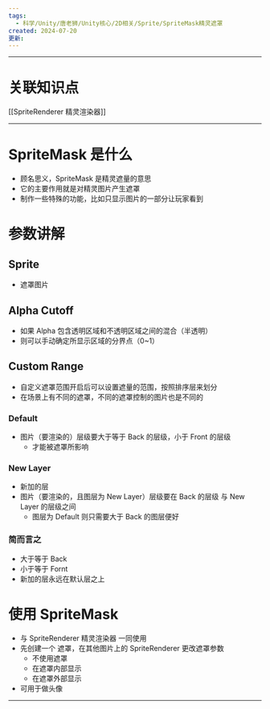 ```yaml
---
tags:
  - 科学/Unity/唐老狮/Unity核心/2D相关/Sprite/SpriteMask精灵遮罩
created: 2024-07-20
更新:
---
```


---
# 关联知识点

[[SpriteRenderer 精灵渲染器]]

---
# SpriteMask 是什么

- 顾名思义，SpriteMask 是精灵遮量的意思
- 它的主要作用就是对精灵图片产生遮罩
- 制作一些特殊的功能，比如只显示图片的一部分让玩家看到
# 参数讲解
## Sprite

- 遮罩图片
## Alpha Cutoff

- 如果 Alpha 包含透明区域和不透明区域之间的混合（半透明）
- 则可以手动确定所显示区域的分界点（0~1）
## Custom Range

- 自定义遮罩范围开启后可以设置遮量的范围，按照排序层来划分
- 在场景上有不同的遮罩，不同的遮罩控制的图片也是不同的
### Default

- 图片（要渲染的）层级要大于等于 Back 的层级，小于 Front 的层级
	- 才能被遮罩所影响
### New Layer

- 新加的层
- 图片（要渲染的，且图层为 New Layer）层级要在 Back 的层级 与 New Layer 的层级之间
	- 图层为 Default 则只需要大于 Back 的图层便好
### 简而言之

- 大于等于 Back
- 小于等于 Fornt
- 新加的层永远在默认层之上

# 使用 SpriteMask

- 与 SpriteRenderer 精灵渲染器 一同使用
- 先创建一个 遮罩，在其他图片上的 SpriteRenderer 更改遮罩参数
	- 不使用遮罩
	- 在遮罩内部显示
	- 在遮罩外部显示
- 可用于做头像


---